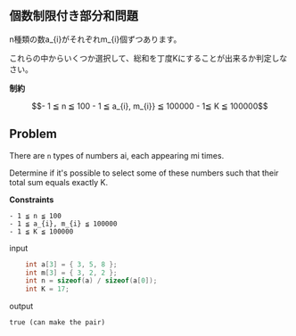 ## 個数制限付き部分和問題

n種類の数a_{i}がそれぞれm_{i}個ずつあります。

これらの中からいくつか選択して、総和を丁度Kにすることが出来るか判定しなさい。

__制約__

```math
- 1 ≦ n ≦ 100
- 1 ≦ a_{i}, m_{i}} ≦ 100000
- 1≦ K ≦ 100000
```

## Problem

There are `n` types of numbers ai, each appearing mi times.

Determine if it's possible to select some of these numbers such that their total sum equals exactly K.

**Constraints**

```
- 1 ≦ n ≦ 100
- 1 ≦ a_{i}, m_{i} ≦ 100000
- 1 ≦ K ≦ 100000
```

input

```c
	int a[3] = { 3, 5, 8 };
	int m[3] = { 3, 2, 2 };
	int n = sizeof(a) / sizeof(a[0]);
	int K = 17;
```

output

```
true (can make the pair)
```

